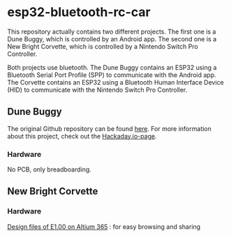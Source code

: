 # esp32-bluetooth-rc-car
This repository actually contains two different projects. The first one is a Dune Buggy, which is controlled by an Android app. The second one is a New Bright Corvette, which is controlled by a Nintendo Switch Pro Controller.

Both projects use bluetooth.  The Dune Buggy contains an ESP32 using a Bluetooth Serial Port Profile (SPP) to communicate with the Android app. The Corvette contains an ESP32 using a Bluetooth Human Interface Device (HID) to communicate with the Nintendo Switch Pro Controller.

## Dune Buggy
The original Github repository can be found [here](https://github.com/LieBtrau/esp32-bluetooth-rc-car).
For more information about this project, check out the [Hackaday.io-page](https://hackaday.io/project/178146-cheap-rc-car-maintenance).

### Hardware
No PCB, only breadboarding.

## New Bright Corvette

### Hardware
[Design files of E1.00 on Altium 365](https://365.altium.com/files/AEBBFAE9-1145-4C68-8DCB-2F8D6A6142A4) : for easy browsing and sharing